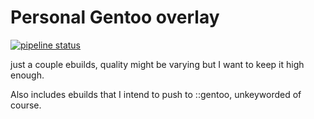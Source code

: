 
# Personal Gentoo overlay

[![pipeline status](https://gitlab.com/Parona/parona-overlay/badges/master/pipeline.svg)](https://gitlab.com/Parona/parona-overlay/-/commits/master) 

just a couple ebuilds, quality might be varying but I want to keep it high enough.

Also includes ebuilds that I intend to push to ::gentoo, unkeyworded of course.
